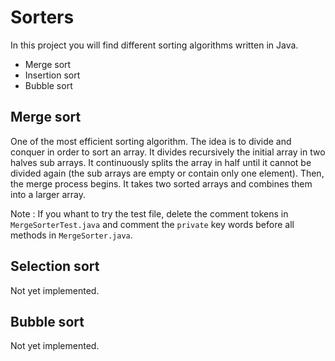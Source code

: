 # Sorters

In this project you will find different sorting algorithms written in Java.
- Merge sort
- Insertion sort
- Bubble sort

## Merge sort

One of the most efficient sorting algorithm. The idea is to divide and conquer in order to sort an array.
It divides recursively the initial array in two halves sub arrays. It continuously splits the array in half until it cannot
be divided again (the sub arrays are empty or contain only one element). Then, the merge process begins. It takes two sorted
arrays and combines them into a larger array.

Note : If you whant to try the test file, delete the comment tokens in `MergeSorterTest.java` and comment the `private` key words before all methods in `MergeSorter.java`.

## Selection sort

Not yet implemented.

## Bubble sort

Not yet implemented.
